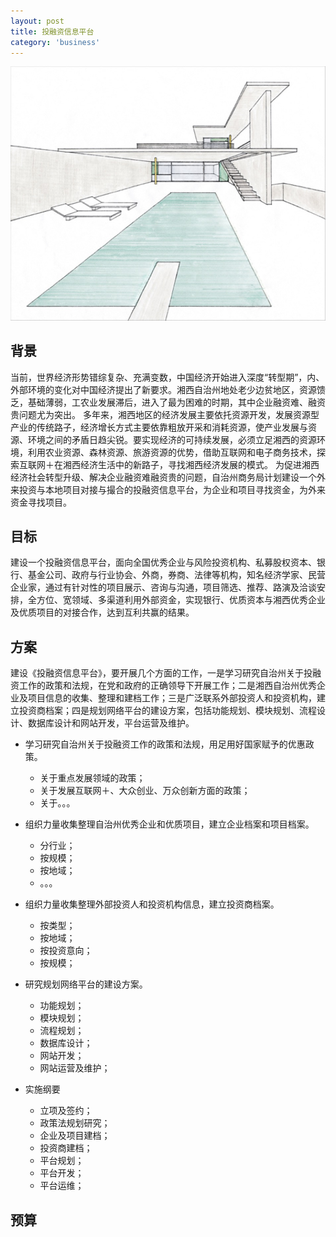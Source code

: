 ```yaml
---
layout: post
title: 投融资信息平台
category: 'business'
---
```


![image](/images/trz001.jpg)

##  背景

当前，世界经济形势错综复杂、充满变数，中国经济开始进入深度“转型期”，内、外部环境的变化对中国经济提出了新要求。湘西自治州地处老少边贫地区，资源馈乏，基础薄弱，工农业发展滞后，进入了最为困难的时期，其中企业融资难、融资贵问题尤为突出。
多年来，湘西地区的经济发展主要依托资源开发，发展资源型产业的传统路子，经济增长方式主要依靠粗放开采和消耗资源，使产业发展与资源、环境之间的矛盾日趋尖锐。要实现经济的可持续发展，必须立足湘西的资源环境，利用农业资源、森林资源、旅游资源的优势，借助互联网和电子商务技术，探索互联网＋在湘西经济生活中的新路子，寻找湘西经济发展的模式。
为促进湘西经济社会转型升级、解决企业融资难融资贵的问题，自治州商务局计划建设一个外来投资与本地项目对接与撮合的投融资信息平台，为企业和项目寻找资金，为外来资金寻找项目。

##  目标

建设一个投融资信息平台，面向全国优秀企业与风险投资机构、私募股权资本、银行、基金公司、政府与行业协会、外商，券商、法律等机构，知名经济学家、民营企业家，通过有针对性的项目展示、咨询与沟通，项目筛选、推荐、路演及洽谈安排，全方位、宽领域、多渠道利用外部资金，实现银行、优质资本与湘西优秀企业及优质项目的对接合作，达到互利共赢的结果。

##  方案

建设《投融资信息平台》，要开展几个方面的工作，一是学习研究自治州关于投融资工作的政策和法规，在党和政府的正确领导下开展工作；二是湘西自治州优秀企业及项目信息的收集、整理和建档工作；三是广泛联系外部投资人和投资机构，建立投资商档案；四是规划网络平台的建设方案，包括功能规划、模块规划、流程设计、数据库设计和网站开发，平台运营及维护。

-   学习研究自治州关于投融资工作的政策和法规，用足用好国家赋予的优惠政策。
    -   关于重点发展领域的政策；
    -   关于发展互联网＋、大众创业、万众创新方面的政策；
    -   关于。。。
-   组织力量收集整理自治州优秀企业和优质项目，建立企业档案和项目档案。
    -   分行业；
    -   按规模；
    -   按地域；
    -   。。。
-   组织力量收集整理外部投资人和投资机构信息，建立投资商档案。
    -   按类型；
    -   按地域；
    -   按投资意向；
    -   按规模；
-   研究规划网络平台的建设方案。
    -   功能规划；
    -   模块规划；
    -   流程规划；
    -   数据库设计；
    -   网站开发；
    -   网站运营及维护；

-   实施纲要
    -   立项及签约；
    -   政策法规划研究；
    -   企业及项目建档；
    -   投资商建档；
    -   平台规划；
    -   平台开发；
    -   平台运维；

##  预算

